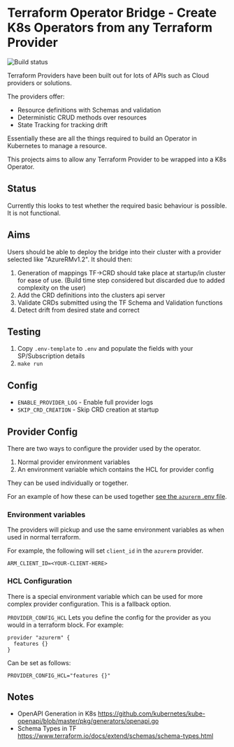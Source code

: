 # Terraform Operator Bridge - Create K8s Operators from any Terraform Provider

![Build status](https://github.com/lawrencegripper/tfoperatorbridge/workflows/.github/workflows/build.yml/badge.svg)

Terraform Providers have been built out for lots of APIs such as Cloud providers or solutions. 

The providers offer: 
- Resource definitions with Schemas and validation
- Deterministic CRUD methods over resources
- State Tracking for tracking drift

Essentially these are all the things required to build an Operator in Kubernetes to manage a resource. 

This projects aims to allow any Terraform Provider to be wrapped into a K8s Operator. 

## Status 

Currently this looks to test whether the required basic behaviour is possible. It is not functional.

## Aims

Users should be able to deploy the bridge into their cluster with a provider selected like "AzureRMv1.2". It should then:

1. Generation of mappings TF->CRD should take place at startup/in cluster for ease of use. (Build time step considered but discarded due to added complexity on the user)
1. Add the CRD definitions into the clusters api server
2. Validate CRDs submitted using the TF Schema and Validation functions
3. Detect drift from desired state and correct


## Testing

1. Copy `.env-template` to `.env` and populate the fields with your SP/Subscription details
1. `make run`

## Config 

- `ENABLE_PROVIDER_LOG` - Enable full provider logs
- `SKIP_CRD_CREATION`   - Skip CRD creation at startup

## Provider Config

There are two ways to configure the provider used by the operator. 

1. Normal provider environment variables
2. An environment variable which contains the HCL for provider config

They can be used individually or together.

For an example of how these can be used together [see the `azurerm` .env file](./.env-template-azurerm).

### Environment variables

The providers will pickup and use the same environment variables as when used in normal terraform. 

For example, the following will set `client_id` in the `azurerm` provider. 

`ARM_CLIENT_ID=<YOUR-CLIENT-HERE>`

### HCL Configuration

There is a special environment variable which can be used for more complex provider configuration. This is a fallback option.

`PROVIDER_CONFIG_HCL` Lets you define the config for the provider as you would in a terraform block. For example:

```hcl
provider "azurerm" {
  features {}
}
```
Can be set as follows:
```
PROVIDER_CONFIG_HCL="features {}"
```





## Notes

- OpenAPI Generation in K8s https://github.com/kubernetes/kube-openapi/blob/master/pkg/generators/openapi.go
- Schema Types in TF https://www.terraform.io/docs/extend/schemas/schema-types.html
